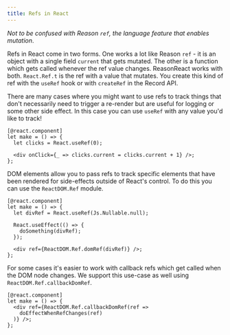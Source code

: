 ```yaml
---
title: Refs in React
---
```


_Not to be confused with Reason `ref`, the language feature that enables mutation_.

Refs in React come in two forms. One works a lot like Reason `ref` - it is an object with a single field `current` that gets mutated. The other is a function which gets called whenever the ref value changes. ReasonReact works with both. `React.Ref.t` is the ref with a value that mutates. You create this kind of ref with the  `useRef` hook or with `createRef` in the Record API.

There are many cases where you might want to use refs to track things that don't necessarily need to trigger a re-render but are useful for logging or some other side effect. In this case you can use `useRef` with any value you'd like to track!

```reason
[@react.component]
let make = () => {
  let clicks = React.useRef(0);

  <div onClick={_ => clicks.current = clicks.current + 1} />;
};
```

DOM elements allow you to pass refs to track specific elements that have been rendered for side-effects outside of React's control. To do this you can use the `ReactDOM.Ref` module.

```reason
[@react.component]
let make = () => {
  let divRef = React.useRef(Js.Nullable.null);

  React.useEffect(() => {
    doSomething(divRef);
  });

  <div ref={ReactDOM.Ref.domRef(divRef)} />;
};
```

For some cases it's easier to work with callback refs which get called when the DOM node changes. We support this use-case as well using `ReactDOM.Ref.callbackDomRef`.

```reason
[@react.component]
let make = () => {
  <div ref={ReactDOM.Ref.callbackDomRef(ref =>
    doEffectWhenRefChanges(ref)
  )} />;
};
```
